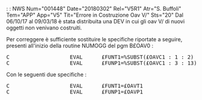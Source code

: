  :  : NWS Num="001448" Date="20180302" Rel="V5R1" Atr="S. Buffoli" Tem="APP" App="V5" Tit="Errore in Costruzione Oav V/" Sts="20"
Dal 06/10/17 al 09/03/18 è stata distribuita una DEV in cui gli oav V/ di nuovi oggetti non venivano costruiti.

Per correggere è sufficiente sostituire le specifiche riportate a seguire, presenti all'inizio della routine NUMOGG del pgm B£OAV0 : 
<pre>
C                   EVAL      £FUNT1=%SUBST(£OAVC1 : 1 : 2)
C                   EVAL      £FUNP1=%SUBST(£OAVC1 : 3 : 13)
</pre>
Con le seguenti due specifiche : 
<pre>
C                   EVAL      £FUNT1=£OAVT1
C                   EVAL      £FUNP1=£OAVP1
</pre>

